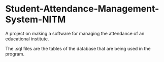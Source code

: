 # Student-Attendance-Management-System-NITM
A project on making a software for managing the attendance of an educational institute.

The .sql files are the tables of the database that are being used in the program.
